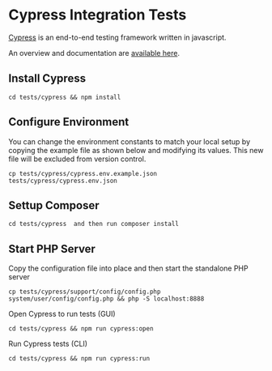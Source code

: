 # Cypress Integration Tests

[Cypress](https://www.cypress.io/) is an end-to-end testing framework written in javascript.

An overview and documentation are [available here](https://docs.cypress.io/guides/overview/why-cypress.html#In-a-nutshell).

## Install Cypress

`cd tests/cypress && npm install`

## Configure Environment

You can change the environment constants to match your local setup by copying the example file as shown below and modifying its values.  This new file will be excluded from version control.

`cp tests/cypress/cypress.env.example.json tests/cypress/cypress.env.json`

## Settup Composer

`cd tests/cypress  and then run composer install`

## Start PHP Server

Copy the configuration file into place and then start the standalone PHP server

`cp tests/cypress/support/config/config.php system/user/config/config.php && php -S localhost:8888`

Open Cypress to run tests (GUI)

`cd tests/cypress && npm run cypress:open`

Run Cypress tests (CLI)

`cd tests/cypress && npm run cypress:run`

